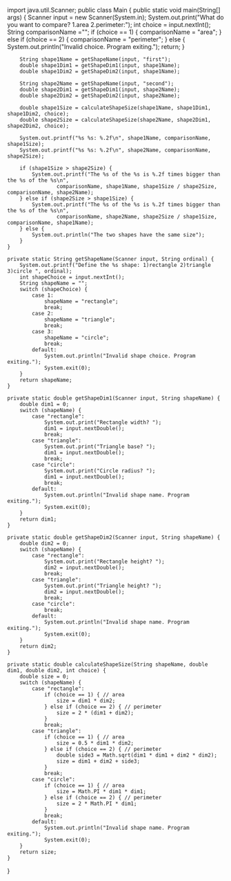 import java.util.Scanner;
public class Main {
    public static void main(String[] args) {
        Scanner input = new Scanner(System.in);
        System.out.print("What do you want to compare? 1.area 2.perimeter:");
        int choice = input.nextInt();
        String comparisonName ="";
        if (choice == 1) {
            comparisonName = "area";
        } else if (choice == 2) {
            comparisonName = "perimeter";
        } else {
            System.out.println("Invalid choice. Program exiting.");
            return;
        }

        String shape1Name = getShapeName(input, "first");
        double shape1Dim1 = getShapeDim1(input, shape1Name);
        double shape1Dim2 = getShapeDim2(input, shape1Name);

        String shape2Name = getShapeName(input, "second");
        double shape2Dim1 = getShapeDim1(input, shape2Name);
        double shape2Dim2 = getShapeDim2(input, shape2Name);

        double shape1Size = calculateShapeSize(shape1Name, shape1Dim1, shape1Dim2, choice);
        double shape2Size = calculateShapeSize(shape2Name, shape2Dim1, shape2Dim2, choice);

        System.out.printf("%s %s: %.2f\n", shape1Name, comparisonName, shape1Size);
        System.out.printf("%s %s: %.2f\n", shape2Name, comparisonName, shape2Size);

        if (shape1Size > shape2Size) {
            System.out.printf("The %s of the %s is %.2f times bigger than the %s of the %s\n",
                    comparisonName, shape1Name, shape1Size / shape2Size, comparisonName, shape2Name);
        } else if (shape2Size > shape1Size) {
            System.out.printf("The %s of the %s is %.2f times bigger than the %s of the %s\n",
                    comparisonName, shape2Name, shape2Size / shape1Size, comparisonName, shape1Name);
        } else {
            System.out.println("The two shapes have the same size");
        }
    }

    private static String getShapeName(Scanner input, String ordinal) {
        System.out.printf("Define the %s shape: 1)rectangle 2)triangle 3)circle ", ordinal);
        int shapeChoice = input.nextInt();
        String shapeName = "";
        switch (shapeChoice) {
            case 1:
                shapeName = "rectangle";
                break;
            case 2:
                shapeName = "triangle";
                break;
            case 3:
                shapeName = "circle";
                break;
            default:
                System.out.println("Invalid shape choice. Program exiting.");
                System.exit(0);
        }
        return shapeName;
    }

    private static double getShapeDim1(Scanner input, String shapeName) {
        double dim1 = 0;
        switch (shapeName) {
            case "rectangle":
                System.out.print("Rectangle width? ");
                dim1 = input.nextDouble();
                break;
            case "triangle":
                System.out.print("Triangle base? ");
                dim1 = input.nextDouble();
                break;
            case "circle":
                System.out.print("Circle radius? ");
                dim1 = input.nextDouble();
                break;
            default:
                System.out.println("Invalid shape name. Program exiting.");
                System.exit(0);
        }
        return dim1;
    }

    private static double getShapeDim2(Scanner input, String shapeName) {
        double dim2 = 0;
        switch (shapeName) {
            case "rectangle":
                System.out.print("Rectangle height? ");
                dim2 = input.nextDouble();
                break;
            case "triangle":
                System.out.print("Triangle height? ");
                dim2 = input.nextDouble();
                break;
            case "circle":
                break;
            default:
                System.out.println("Invalid shape name. Program exiting.");
                System.exit(0);
        }
        return dim2;
    }

    private static double calculateShapeSize(String shapeName, double dim1, double dim2, int choice) {
        double size = 0;
        switch (shapeName) {
            case "rectangle":
                if (choice == 1) { // area
                    size = dim1 * dim2;
                } else if (choice == 2) { // perimeter
                    size = 2 * (dim1 + dim2);
                }
                break;
            case "triangle":
                if (choice == 1) { // area
                    size = 0.5 * dim1 * dim2;
                } else if (choice == 2) { // perimeter
                    double side3 = Math.sqrt(dim1 * dim1 + dim2 * dim2);
                    size = dim1 + dim2 + side3;
                }
                break;
            case "circle":
                if (choice == 1) { // area
                    size = Math.PI * dim1 * dim1;
                } else if (choice == 2) { // perimeter
                    size = 2 * Math.PI * dim1;
                }
                break;
            default:
                System.out.println("Invalid shape name. Program exiting.");
                System.exit(0);
        }
        return size;
    }
}
